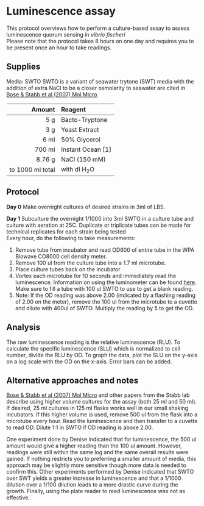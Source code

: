 # Luminescence assay

This protocol overviews how to perform a culture-based assay to assess luminescence quorum sensing in *vibrio fischeri*  
Please note that the protocol takes 8 hours on one day and requires you to be present once an hour to take readings.

## Supplies

Media: SWTO
SWTO is a variant of seawater trytone (SWT) media with the addition of extra NaCl to be a closer osmolarity to seawater are cited in [Bose & Stabb et al (2007) Mol Micro](https://onlinelibrary.wiley.com/doi/full/10.1111/j.1365-2958.2007.05809.x).

|           Amount | Reagent                |
|-----------------:|:-----------------------|
|              5 g | Bacto-Tryptone         |
|              3 g | Yeast Extract          |
|             6 ml | 50% Glycerol           |
|           700 ml | Instant Ocean [1]      |
|           8.76 g | NaCl (150 mM)          |
| to 1000 ml total | with dI H<sub>2</sub>O |

## Protocol

**Day 0**
Make overnight cultures of desired strains in 3ml of LBS.

**Day 1**
Subculture the overnight 1/1000 into 3ml SWTO in a culture tube and culture with aeration at 25C. Duplicate or triplicate tubes can be made for technical replicates for each strain being tested  
Every hour, do the following to take measurements:
1. Remove tube from incubator and read OD600 of entire tube in the WPA Biowave CO8000 cell density meter.
1. Remove 100 ul from the culture tube into a 1.7 ml  microtube.
1. Place culture tubes back on the incubator
1. Vortex each microtube for 10 seconds and immediately read the luminescence. Information on using the luminometer can be found [here](luminometer.md). Make sure to fill a tube with 100 ul SWTO to use to get a blank reading.
1. Note: If the OD reading was above 2.00 (indicated by a flashing reading of 2.00 on the meter), remove the 100 ul from the microtube to a cuvette and dilute with 400ul of SWTO. Multiply the reading by 5 to get the OD.

## Analysis
The raw luminescence reading is the relative luminescence (RLU). To calculate the specific luminescence (SLU) which is normalized to cell number, divide the RLU by OD. To graph the data, plot the SLU on the y-axis on a log scale with the OD on the x-axis. Error bars can be added.

## Alternative approaches and notes
[Bose & Stabb et al (2007) Mol Micro](https://onlinelibrary.wiley.com/doi/full/10.1111/j.1365-2958.2007.05809.x) and other papers from the Stabb lab describe using higher volume cultures for the assay (both 25 ml and 50 ml). If desired, 25 ml cultures in 125 ml flasks works well in our small shaking incubators. If this higher volume is used, remove 500 ul from the flask into a microtube every hour. Read the luminescence and then transfer to a cuvette to read OD. Dilute 1:1 in SWTO if OD reading is above 2.00.

One experiment done by Denise indicated that for luminescence, the 500 ul amount would give a higher reading than the 100 ul amount. However, readings were still within the same log and the same overall results were gained. If nothing restricts you to preferring a smaller amount of media, this approach may be slightly more sensitive though more data is needed to confirm this. Other experiments performed by Denise indicated that SWTO over SWT yields a greater increase in luminescence and that a 1/1000 dilution over a 1/100 dilution leads to a more drastic curve during the growth. Finally, using the plate reader to read luminescence was not as effective.
